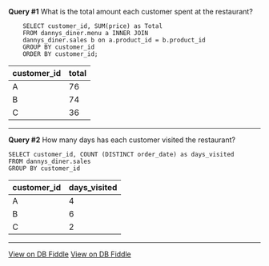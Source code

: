 **Query #1**
What is the total amount each customer spent at the restaurant?

```  
    SELECT customer_id, SUM(price) as Total
    FROM dannys_diner.menu a INNER JOIN
    dannys_diner.sales b on a.product_id = b.product_id
    GROUP BY customer_id
    ORDER BY customer_id;
```

| customer_id | total |
| ----------- | --- |
| A           | 76  |
| B           | 74  |
| C           | 36  |

---

**Query #2**
How many days has each customer visited the restaurant?

```
SELECT customer_id, COUNT (DISTINCT order_date) as days_visited
FROM dannys_diner.sales
GROUP BY customer_id
```

| customer_id | days_visited |
| ----------- | ------------ |
| A           | 4            |
| B           | 6            |
| C           | 2            |

---

[View on DB Fiddle](https://www.db-fiddle.com/f/2rM8RAnq7h5LLDTzZiRWcd/138)
[View on DB Fiddle](https://www.db-fiddle.com/f/2rM8RAnq7h5LLDTzZiRWcd/138)
